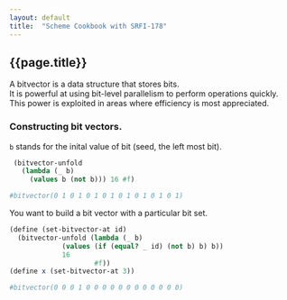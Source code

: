 ```yaml
---
layout: default
title:  "Scheme Cookbook with SRFI-178"
---
```

## {{page.title}}
A bitvector is a data structure that stores bits.  
It is powerful at using bit-level parallelism to perform operations quickly.  
This power is exploited in areas where efficiency is most appreciated.  

### Constructing bit vectors.

`b` stands for the inital value of bit (seed, the left most bit).

```scheme
 (bitvector-unfold
   (lambda (_ b)
     (values b (not b))) 16 #f)
```

```sh
#bitvector(0 1 0 1 0 1 0 1 0 1 0 1 0 1 0 1)
```

You want to build a bit vector with a particular bit set.

```scheme
(define (set-bitvector-at id)
  (bitvector-unfold (lambda (_ b)
		     (values (if (equal? _ id) (not b) b) b))
		     16
                     #f))
(define x (set-bitvector-at 3))
```

```sh
#bitvector(0 0 0 1 0 0 0 0 0 0 0 0 0 0 0 0)
```